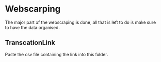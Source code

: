 # Webscarping

The major part of the webscraping is done, all that is left to do is make sure to have the data organised.

## TranscationLink

Paste the csv file containing the link into this folder.
